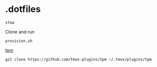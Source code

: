 # .dotfiles
```
stow
```

Clone and run 
```
provision.sh
```

[tpm](https://github.com/tmux-plugins/tpm)
```
git clone https://github.com/tmux-plugins/tpm ~/.tmux/plugins/tpm
```




